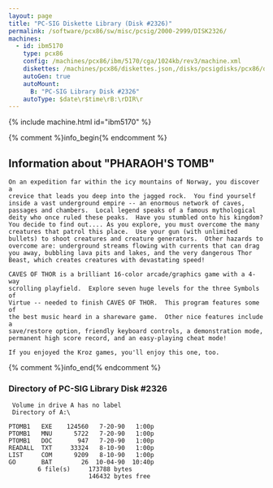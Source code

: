 ```yaml
---
layout: page
title: "PC-SIG Diskette Library (Disk #2326)"
permalink: /software/pcx86/sw/misc/pcsig/2000-2999/DISK2326/
machines:
  - id: ibm5170
    type: pcx86
    config: /machines/pcx86/ibm/5170/cga/1024kb/rev3/machine.xml
    diskettes: /machines/pcx86/diskettes.json,/disks/pcsigdisks/pcx86/diskettes.json
    autoGen: true
    autoMount:
      B: "PC-SIG Library Disk #2326"
    autoType: $date\r$time\rB:\rDIR\r
---
```


{% include machine.html id="ibm5170" %}

{% comment %}info_begin{% endcomment %}

## Information about "PHARAOH'S TOMB"

    On an expedition far within the icy mountains of Norway, you discover a
    crevice that leads you deep into the jagged rock.  You find yourself
    inside a vast underground empire -- an enormous network of caves,
    passages and chambers.  Local legend speaks of a famous mythological
    deity who once ruled these peaks.  Have you stumbled onto his kingdom?
    You decide to find out.... As you explore, you must overcome the many
    creatures that patrol this place.  Use your gun (with unlimited
    bullets) to shoot creatures and creature generators.  Other hazards to
    overcome are: underground streams flowing with currents that can drag
    you away, bubbling lava pits and lakes, and the very dangerous Thor
    Beast, which creates creatures with devastating speed!
    
    CAVES OF THOR is a brilliant 16-color arcade/graphics game with a 4-way
    scrolling playfield.  Explore seven huge levels for the three Symbols of
    Virtue -- needed to finish CAVES OF THOR.  This program features some of
    the best music heard in a shareware game.  Other nice features include a
    save/restore option, friendly keyboard controls, a demonstration mode,
    permanent high score record, and an easy-playing cheat mode!
    
    If you enjoyed the Kroz games, you'll enjoy this one, too.
{% comment %}info_end{% endcomment %}


### Directory of PC-SIG Library Disk #2326

     Volume in drive A has no label
     Directory of A:\

    PTOMB1   EXE    124560   7-20-90   1:00p
    PTOMB1   MNU      5722   7-20-90   1:00p
    PTOMB1   DOC       947   7-20-90   1:00p
    READALL  TXT     33324   8-10-90   1:00p
    LIST     COM      9209   8-10-90   1:00p
    GO       BAT        26  10-04-90  10:40p
            6 file(s)     173788 bytes
                          146432 bytes free
